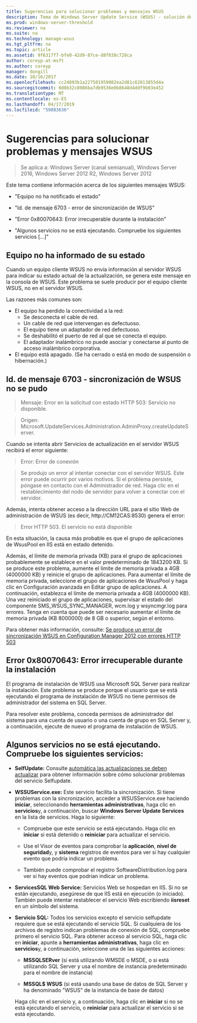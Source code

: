```yaml
---
title: Sugerencias para solucionar problemas y mensajes WSUS
description: Tema de Windows Server Update Service (WSUS) - solución de problemas mediante mensajes WSUS
ms.prod: windows-server-threshold
ms.reviewer: na
ms.suite: na
ms.technology: manage-wsus
ms.tgt_pltfrm: na
ms.topic: article
ms.assetid: 9f6317f7-bfe0-42d9-87ce-d8f038c728ca
author: coreyp-at-msft
ms.author: coreyp
manager: dongill
ms.date: 10/16/2017
ms.openlocfilehash: cc24893b1a227501959002ea2d81c62813855d4a
ms.sourcegitcommit: 0d0b32c8986ba7db9536e0b8648d4ddf9b03e452
ms.translationtype: MT
ms.contentlocale: es-ES
ms.lasthandoff: 04/17/2019
ms.locfileid: "59883636"
---
```

# <a name="wsus-messages-and-troubleshooting-tips"></a>Sugerencias para solucionar problemas y mensajes WSUS

>Se aplica a: Windows Server (canal semianual), Windows Server 2016, Windows Server 2012 R2, Windows Server 2012

Este tema contiene información acerca de los siguientes mensajes WSUS:

-   "Equipo no ha notificado el estado"

-   "Id. de mensaje 6703 - error de sincronización de WSUS"

-   "Error 0x80070643: Error irrecuperable durante la instalación"

-   "Algunos servicios no se está ejecutando. Compruebe los siguientes servicios [...]"

## <a name="computer-has-not-reported-status"></a>Equipo no ha informado de su estado
Cuando un equipo cliente WSUS no envía información al servidor WSUS para indicar su estado actual de la actualización, se genera este mensaje en la consola de WSUS. Este problema se suele producir por el equipo cliente WSUS, no en el servidor WSUS.

Las razones más comunes son:

-   El equipo ha perdido la conectividad a la red:
    -   Se desconecta el cable de red.
    -   Un cable de red que intervengan es defectuoso.
    -   El equipo tiene un adaptador de red defectuoso.
    -   Se deshabilitó el puerto de red al que se conecta el equipo.
    -   El adaptador inalámbrico no puede asociar y conectarse al punto de acceso inalámbrico corporativa.
-   El equipo está apagado. (Se ha cerrado o está en modo de suspensión o hibernación.)

## <a name="message-id-6703---wsus-synchronization-failed"></a>Id. de mensaje 6703 - sincronización de WSUS no se pudo
> Mensaje: Error en la solicitud con estado HTTP 503: Servicio no disponible.

> Origen: Microsoft.UpdateServices.Administration.AdminProxy.createUpdateServer.

Cuando se intenta abrir Servicios de actualización en el servidor WSUS recibirá el error siguiente:

> Error: Error de conexión

> Se produjo un error al intentar conectar con el servidor WSUS. Este error puede ocurrir por varios motivos. Si el problema persiste, póngase en contacto con el Administrador de red. Haga clic en el restablecimiento del nodo de servidor para volver a conectar con el servidor.

Además, intenta obtener acceso a la dirección URL para el sitio Web de administración de WSUS (es decir, http://CM12CAS:8530) genera el error:

> Error HTTP 503. El servicio no está disponible

En esta situación, la causa más probable es que el grupo de aplicaciones de WsusPool en IIS está en estado detenido.

Además, el límite de memoria privada (KB) para el grupo de aplicaciones probablemente se establece en el valor predeterminado de 1843200 KB. Si se produce este problema, aumente el límite de memoria privada a 4GB (4000000 KB) y reinicie el grupo de aplicaciones. Para aumentar el límite de memoria privada, seleccione el grupo de aplicaciones de WsusPool y haga clic en Configuración avanzada en Editar grupo de aplicaciones. A continuación, establezca el límite de memoria privada a 4GB (4000000 KB). Una vez reiniciado el grupo de aplicaciones, supervisar el estado del componente SMS_WSUS_SYNC_MANAGER, wcm.log y wsyncmgr.log para errores. Tenga en cuenta que puede ser necesario aumentar el límite de memoria privada (KB 8000000) de 8 GB o superior, según el entorno.

Para obtener más información, consulte: [Se produce un error de sincronización WSUS en Configuration Manager 2012 con errores HTTP 503](http://blogs.technet.com/b/sus/archive/2015/03/23/configmgr-2012-support-tip-wsus-sync-fails-with-http-503-errors.aspx)

## <a name="error-0x80070643-fatal-error-during-installation"></a>Error 0x80070643: Error irrecuperable durante la instalación
El programa de instalación de WSUS usa Microsoft SQL Server para realizar la instalación. Este problema se produce porque el usuario que se está ejecutando el programa de instalación de WSUS no tiene permisos de administrador del sistema en SQL Server.

Para resolver este problema, conceda permisos de administrador del sistema para una cuenta de usuario o una cuenta de grupo en SQL Server y, a continuación, ejecute de nuevo el programa de instalación de WSUS.

## <a name="some-services-are-not-running-check-the-following-services"></a>Algunos servicios no se está ejecutando. Compruebe los siguientes servicios:

- **SelfUpdate:** Consulte [automática las actualizaciones se deben actualizar](https://technet.microsoft.com/library/cc708554(v=ws.10).aspx) para obtener información sobre cómo solucionar problemas del servicio Selfupdate.

- **WSSUService.exe:** Este servicio facilita la sincronización. Si tiene problemas con la sincronización, acceder a WSUSService.exe haciendo **iniciar**, seleccionando **herramientas administrativas**, haga clic en **servicios**y, a continuación, buscar **Windows Server Update Services** en la lista de servicios. Haga lo siguiente:
    
    -   Compruebe que este servicio se está ejecutando. Haga clic en **iniciar** si está detenido o **reiniciar** para actualizar el servicio.
    
    -   Use el Visor de eventos para comprobar la **aplicación**, **nivel de seguridad**y, y **sistema** registros de eventos para ver si hay cualquier evento que podría indicar un problema.
    
    -   También puede comprobar el registro SoftwareDistribution.log para ver si hay eventos que podrían indicar un problema.

- **ServicesSQL Web Service:** Servicios Web se hospedan en IIS. Si no se están ejecutando, asegúrese de que IIS está en ejecución (o iniciado). También puede intentar restablecer el servicio Web escribiendo **iisreset** en un símbolo del sistema.

- **Servicio SQL:** Todos los servicios excepto el servicio selfupdate requiere que se está ejecutando el servicio SQL. Si cualquiera de los archivos de registro indican problemas de conexión de SQL, compruebe primero el servicio SQL. Para obtener acceso al servicio SQL, haga clic en **iniciar**, apunte a **herramientas administrativas**, haga clic en **servicios**y, a continuación, seleccione una de las siguientes acciones:
    
    -   **MSSQLSERver** (si está utilizando WMSDE o MSDE, o si está utilizando SQL Server y usa el nombre de instancia predeterminado para el nombre de instancia)
    
    -   **MSSQL$ WSUS** (si está usando una base de datos de SQL Server y ha denominado "WSUS" de la instancia de base de datos)
    
    Haga clic en el servicio y, a continuación, haga clic en **iniciar** si no se está ejecutando el servicio, o **reiniciar** para actualizar el servicio si se está ejecutando.
